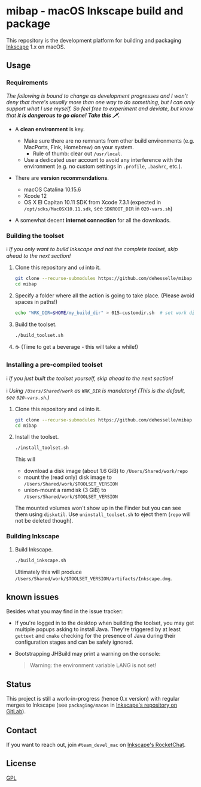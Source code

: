 # mibap - macOS Inkscape build and package

This repository is the development platform for building and packaging [Inkscape](https://inkscape.org) 1.x on macOS.

## Usage

### Requirements

_The following is bound to change as development progresses and I won't deny that there's usually more than one way to do something, but I can only support what I use myself. So feel free to experiment and deviate, but know that __it is dangerous to go alone! Take this 🗡️.___

- A __clean environment__ is key.
  - Make sure there are no remnants from other build environments (e.g. MacPorts, Fink, Homebrew) on your system.
    - Rule of thumb: clear out `/usr/local`.
  - Use a dedicated user account to avoid any interference with the environment (e.g. no custom settings in `.profile`, `.bashrc`, etc.).

- There are __version recommendations__.
  - macOS Catalina 10.15.6
  - Xcode 12
  - OS X El Capitan 10.11 SDK from Xcode 7.3.1 (expected in `/opt/sdks/MacOSX10.11.sdk`, see `SDKROOT_DIR` in `020-vars.sh`)

- A somewhat decent __internet connection__ for all the downloads.

### Building the toolset

ℹ️ _If you only want to build Inkscape and not the complete toolset, skip ahead to the next section!_

1. Clone this repository and `cd` into it.

   ```bash
   git clone --recurse-submodules https://github.com/dehesselle/mibap
   cd mibap
   ```

2. Specify a folder where all the action is going to take place. (Please avoid spaces in paths!)

   ```bash
   echo "WRK_DIR=$HOME/my_build_dir" > 015-customdir.sh  # set work directory
   ```

3. Build the toolset.

   ```bash
   ./build_toolset.sh
   ```

4. ☕ (Time to get a beverage - this will take a while!)

### Installing a pre-compiled toolset

ℹ️ _If you just built the toolset yourself, skip ahead to the next section!_

ℹ️ _Using `/Users/Shared/work` as `WRK_DIR` is mandatory! (This is the default, see `020-vars.sh`.)_

1. Clone this repository and `cd` into it.

   ```bash
   git clone --recurse-submodules https://github.com/dehesselle/mibap
   cd mibap
   ```

2. Install the toolset.

   ```bash
   ./install_toolset.sh
   ```

   This will

   - download a disk image (about 1.6 GiB) to `/Users/Shared/work/repo`
   - mount the (read only) disk image to `/Users/Shared/work/$TOOLSET_VERSION`
   - union-mount a ramdisk (3 GiB) to `/Users/Shared/work/$TOOLSET_VERSION`

   The mounted volumes won't show up in the Finder but you can see them using `diskutil`. Use `uninstall_toolset.sh` to eject them (`repo` will not be deleted though).

### Building Inkscape

1. Build Inkscape.

   ```bash
   ./build_inkscape.sh
   ```

   Ultimately this will produce `/Users/Shared/work/$TOOLSET_VERSION/artifacts/Inkscape.dmg`.

## known issues

Besides what you may find in the issue tracker:

- If you're logged in to the desktop when building the toolset, you may get multiple popups asking to install Java. They're triggered by at least `gettext` and `cmake` checking for the presence of Java during their configuration stages and can be safely ignored.

- Bootstrapping JHBuild may print a warning on the console:

  > Warning: the environment variable LANG is not set!

## Status

This project is still a work-in-progress (hence 0.x version) with regular merges to Inkscape (see `packaging/macos` in [Inkscape's repository on GitLab](https://gitlab.com/inkscape/inkscape)).

## Contact

If you want to reach out, join `#team_devel_mac` on [Inkscape's RocketChat](https://chat.inkscape.org/).

## License

[GPL](LICENSE)
